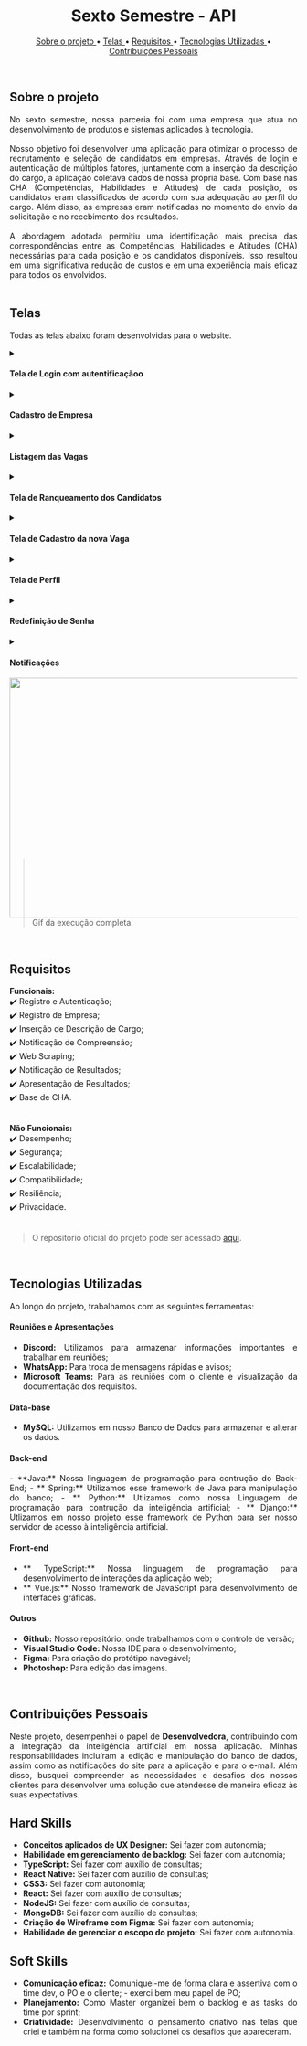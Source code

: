 <h1 align="center"> Sexto Semestre - API </h1>
<p align="center">
  <a href ="#sobre-o-projeto"> Sobre o projeto  </a>  • 
  <a href ="#telas"> Telas </a>  • 
  <a href ="#requisitos"> Requisitos </a>  • 
  <a href ="#tecnologias-utilizadas"> Tecnologias Utilizadas </a>  •
  <a href ="#contribuições-pessoais"> Contribuições Pessoais </a>  
</p>

<br>



## Sobre o projeto 

<div align="justify">
No sexto semestre, nossa parceria foi com uma empresa que atua no desenvolvimento de produtos e sistemas aplicados à tecnologia.
<br><br>
Nosso objetivo foi desenvolver uma aplicação para otimizar o processo de recrutamento e seleção de candidatos em empresas. Através de login e autenticação de múltiplos fatores, juntamente com a inserção da descrição do cargo, a aplicação coletava dados de nossa própria base. Com base nas CHA (Competências, Habilidades e Atitudes) de cada posição, os candidatos eram classificados de acordo com sua adequação ao perfil do cargo. Além disso, as empresas eram notificadas no momento do envio da solicitação e no recebimento dos resultados.
<br><br>
A abordagem adotada permitiu uma identificação mais precisa das correspondências entre as Competências, Habilidades e Atitudes (CHA) necessárias para cada posição e os candidatos disponíveis. Isso resultou em uma significativa redução de custos e em uma experiência mais eficaz para todos os envolvidos. 
<br><br>

## Telas

Todas as telas abaixo foram desenvolvidas para o website.

<!-- Autenticação -->
<details>
  <summary>
    <h4 align="left">Tela de Login com autentificaçãoo</h4>  
  </summary>
A tela de <b>Login com autentificação</b> é o ponto de entrada para os usuários, onde a empresa fornece suas credenciais, incluindo endereço de e-mail e senha. A autenticação de dois fatores fez-se necessária para garantir um acesso seguro às funcionalidades da aplicação. Esta camada adicional de segurança é realizada por meio de um e-mail previamente cadastrado pela empresa, reforçando a proteção das informações.

</details>
<!-- Cadastro de Empresa -->
<details>
  <summary>
    <h4 align="left">Cadastro de Empresa</h4>  
  </summary>
A opção de <b>Cadastro de Empresa</b> na tela inicial permite que novas empresas se registrem no sistema. Ao selecionar esta opção, os usuários são redirecionados para um formulário detalhado, onde podem preencher as informações necessárias para criar uma conta. Isso simplifica o processo de entrada no sistema e oferece às empresas acesso rápido às funcionalidades oferecidas.

</details>
<!-- Listagem das Vagas -->
<details>
  <summary>
    <h4 align="left">Listagem das Vagas</h4>  
  </summary>
Após o login, a <b>Listagem das Vagas</b> é acessível, fornecendo à empresa uma visão geral das oportunidades cadastradas. Nesta página, as empresas podem editar detalhes das vagas e visualizar o ranqueamento atualizado dos candidatos. A interface intuitiva facilita a gestão eficiente das informações relacionadas às oportunidades de emprego.

</details>
<!-- Ranqueamento de Candidatos -->
<details>
  <summary>
    <h4 align="left">Tela de Ranqueamento dos Candidatos</h4>  
  </summary>
Ao clicar no ícone de visualização, os usuários podem acessar a tela de <b>Ranqueamento dos Candidatos</b>. Esta funcionalidade apresenta os oito melhores candidatos para uma vaga específica, junto com a porcentagem de correspondência. Essa abordagem fornece insights rápidos sobre a adequação dos candidatos para a vaga em questão.

</details>
<!-- Cadastro da Vaga (CHA) -->
<details>
  <summary>
    <h4 align="left">Tela de Cadastro da nova Vaga</h4>  
  </summary>
Na tela de <b>Tela de Cadastro da nova Vaga</b>, os usuários podem criar novas oportunidades, inserindo um nome e um nível. A inteligência artificial gera automaticamente uma descrição da vaga com base nos Conhecimentos, Habilidades e Atitudes (CHA). Essa descrição pode ser ajustada posteriormente, proporcionando flexibilidade. Após salvar os dados, os usuários podem solicitar correspondência de candidatos, onde um Web Scrapping seleciona os perfis mais adequados.

</details>
<!-- Perfil -->
<details>
  <summary>
    <h4 align="left">Tela de Perfil</h4>  
  </summary>
A página de <b>Perfil</b> permite que as empresas visualizem e editem suas informações cadastradas. Além disso, oferece a opção de redefinir a senha, proporcionando flexibilidade na gestão da conta.

</details>
<!-- Redefinição de Senha -->
<details>
  <summary>
    <h4 align="left">Redefinição de Senha</h4>  
  </summary>
Além da opção de redefinir a senha na página de <b>Perfil</b>, é possível realizar esse procedimento diretamente na tela de login. Isso proporciona uma solução conveniente para os usuários que esqueceram suas senhas.

</details>
<!-- Notificações -->
<details>
  <summary>
    <h4 align="left">Notificações</h4>  
  </summary>
Quando a empresa gera uma descrição CHA ou realiza um match, <b>Notificações</b> são enviadas por e-mail. Além disso, existe uma página de notificações dentro do site que permite às empresas acompanharem informações relevantes de maneira centralizada.

</details>

  </details>

  <div width="100%">
    <img src="../gifs/sextoSemestre.gif" width="720" height="420" align="left">
  </div>


<br> <br> <br> <br> <br> <br> <br> <br>  <br> <br> <br> <br>  <br> <br> <br> <br>  <br>
> Gif da execução completa.

<br>

## Requisitos 

**Funcionais:**<br>
✔️ Registro e Autenticação;<br>
✔️ Registro de Empresa;<br>
✔️ Inserção de Descrição de Cargo;<br>
✔️ Notificação de Compreensão;<br>
✔️ Web Scraping;<br>
✔️ Notificação de Resultados;<br>
✔️ Apresentação de Resultados;<br>
✔️ Base de CHA.<br>
<br>

**Não Funcionais:**<br>
✔️ Desempenho;<br>
✔️ Segurança;<br>
✔️ Escalabilidade;<br>
✔️ Compatibilidade;<br>
✔️ Resiliência;<br>
✔️ Privacidade.<br>
<br>
> O repositório oficial do projeto pode ser acessado [aqui](https://github.com/inodevs-5/Reportify_Doc).

<br>

## Tecnologias Utilizadas
Ao longo do projeto, trabalhamos com as seguintes ferramentas:
<br>
   <h4 align="left">Reuniões e Apresentações</h4> 
   
  - **Discord:** Utilizamos para armazenar informações importantes e trabalhar em reuniões; <br> 
  - **WhatsApp:** Para troca de mensagens rápidas e avisos; <br> 
  - **Microsoft Teams:** Para as reuniões com o cliente e visualização da documentação dos requisitos.
 
   <h4 align="left">Data-base</h4>  
 
   - **MySQL:** Utilizamos em nosso Banco de Dados para armazenar e alterar os dados. 

   <h4 align="left">Back-end </h4>  
  - **Java:** Nossa linguagem de programação para contrução do Back-End;
  - ** Spring:** Utilizamos esse framework de Java para manipulação do banco;
  - ** Python:** Utlizamos como nossa Linguagem de programação para contrução da inteligência artificial;
  - ** Django:** Utlizamos em nosso projeto esse framework de Python para ser nosso servidor de acesso à inteligência artificial.
  
   <h4 align="left">Front-end </h4>  
   
  - ** TypeScript:** Nossa linguagem de programação para desenvolvimento de interações da aplicação web;
  - ** Vue.js:** Nosso framework de JavaScript para desenvolvimento de interfaces gráficas.
  
   <h4 align="left">Outros</h4>  
 
  - **Github:** Nosso repositório, onde trabalhamos com o controle de versão;
  - **Visual Studio Code:** Nossa IDE para o desenvolvimento;
  - **Figma:** Para criação do protótipo navegável;
  - **Photoshop:** Para edição das imagens.
<br>

## Contribuições Pessoais
<div align="justify">
Neste projeto, desempenhei o papel de <b>Desenvolvedora</b>, contribuindo com a integração da inteligência artificial em nossa aplicação. Minhas responsabilidades incluíram a edição e manipulação do banco de dados, assim como as notificações do site para a aplicação e para o e-mail. Além disso, busquei compreender as necessidades e desafios dos nossos clientes para desenvolver uma solução que atendesse de maneira eficaz às suas expectativas.
<div>


## Hard Skills
- **Conceitos aplicados de UX Designer:** Sei fazer com autonomia;<br>
- **Habilidade em gerenciamento de backlog:** Sei fazer com autonomia;<br>
- **TypeScript:** Sei fazer com auxílio de consultas;<br>
- **React Native:** Sei fazer com auxílio de consultas;<br>
- **CSS3:** Sei fazer com autonomia;<br>
- **React:** Sei fazer com auxílio de consultas;<br>
- **NodeJS:** Sei fazer com auxílio de consultas; <br>
- **MongoDB:** Sei fazer com auxílio de consultas; <br>
- **Criação de Wireframe com Figma:** Sei fazer com autonomia; <br>
- **Habilidade de gerenciar o escopo do projeto:** Sei fazer com autonomia. <br>

## Soft Skills
 - **Comunicação eficaz:** Comuniquei-me de forma clara e assertiva com o time dev, o PO e o cliente; - exerci bem meu papel de PO; <br>
 - **Planejamento:** Como Master organizei bem o backlog e as tasks do time por sprint; <br>
 - **Criatividade:** Desenvolvimento o pensamento criativo nas telas que criei e também na forma como solucionei os desafios que apareceram.<br>
